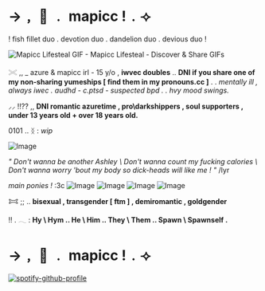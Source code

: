 # →﹐ 🪭 ﹒ mapicc !﹒⟢

! fish fillet duo . devotion duo . dandelion duo . devious duo !

<img src="https://media.tenor.com/qrmlFqq9Ey0AAAAM/lifesteal-mapicc.gif" alt="Mapicc Lifesteal GIF - Mapicc Lifesteal - Discover &amp; Share GIFs"/><img>

𓏵 ,, _ azure & mapicc irl - 15 y/o , **iwvec doubles** .. **DNI if you share one of my non-sharing yumeships [ find them in my pronouns.cc ]** . . *mentally ill , always iwec . audhd - c.ptsd - suspected bpd . . hvy mood swings.*

⸝⸝ !!?? ,, **DNI romantic azuretime , pro\darkshippers , soul supporters , under 13 years old + over 18 years old.**

0101 .. ᛝ : *wip*

<img src="https://media.discordapp.net/attachments/1276580446519689289/1394892997203591209/203f21cbd57bd014e23173b32cac3834-removebg-preview-removebg-preview.png?ex=687876d6&amp;is=68772556&amp;hm=514017ed673f5f389842f23327aa98614c06be1a3da5f9d841bd54cdaccf2f9a&amp;=&amp;format=webp&amp;quality=lossless&amp;width=957&amp;height=957" alt="Image"/><img>


*" Don't wanna be another Ashley \ Don't wanna count my fucking calories \ Don't wanna worry 'bout my body so dick-heads will like me ! "* /lyr

*main ponies !*
:3c <img src="https://media.discordapp.net/attachments/1276580446519689289/1394291916752814223/pony-town-im_feral-lie-padded-toy165-4x.png?ex=68764709&amp;is=6874f589&amp;hm=98f80c7348aa3d0c9e7b7df0c3820e54b02cf326d18075e06dba66b9346550ab&amp;=&amp;format=webp&amp;quality=lossless&amp;width=123&amp;height=133" alt="Image"/><img> <img src="https://media.discordapp.net/attachments/1276580446519689289/1394291916543103006/pony-town-_azure_irl__w2i_-_sign_ata-sit-padded-toy268-4x.png?ex=68764709&amp;is=6874f589&amp;hm=1a6201f4b0459bcabce2d5da0a5af0174621814158b77415d43591708db38caa&amp;=&amp;format=webp&amp;quality=lossless&amp;width=149&amp;height=157" alt="Image"/><img> <img src="https://media.discordapp.net/attachments/1276580446519689289/1394291916325261472/pony-town-memento_mori-stand-padded-4x.png?ex=68764709&amp;is=6874f589&amp;hm=0b1a13f148fa7f08a931d9845ed6720221d5cd8c7d6f8c696e4b351dd47eaa3f&amp;=&amp;format=webp&amp;quality=lossless&amp;width=133&amp;height=147" alt="Image"/><img> <img src="https://media.discordapp.net/attachments/1276580446519689289/1394291916987961364/pony-town-_princezam_-_w2i_-_sign_ata-boop-padded-toy367-4x_1.png?ex=68764709&amp;is=6874f589&amp;hm=0435c1d065631a30ba707397cd8eaf7823a004de16aa5a38ea41b7abac2e06c3&amp;=&amp;format=webp&amp;quality=lossless&amp;width=120&amp;height=168" alt="Image"/><img>





𐂯 ;; .. **bisexual , transgender [ ftm ] , demiromantic , goldgender**

!! . 𓂃 : **Hy \ Hym .. He \ Him .. They \ Them .. Spawn \ Spawnself .**

# →﹐ 🪭 ﹒ mapicc !﹒⟢


[![spotify-github-profile](https://spotify-github-profile.kittinanx.com/api/view?uid=31toj3m5rauqrags6bdqpubi2elu&cover_image=true&theme=default&show_offline=false&background_color=121212&interchange=false&bar_color=9e1515&bar_color_cover=false)](https://github.com/kittinan/spotify-github-profile)
